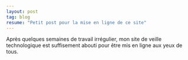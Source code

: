 ```yaml
---
layout: post
tag: blog
resume: "Petit post pour la mise en ligne de ce site"
---
```


Après quelques semaines de travail irrégulier, mon site de veille technologique est suffisement abouti pour être mis en ligne aux yeux de tous.